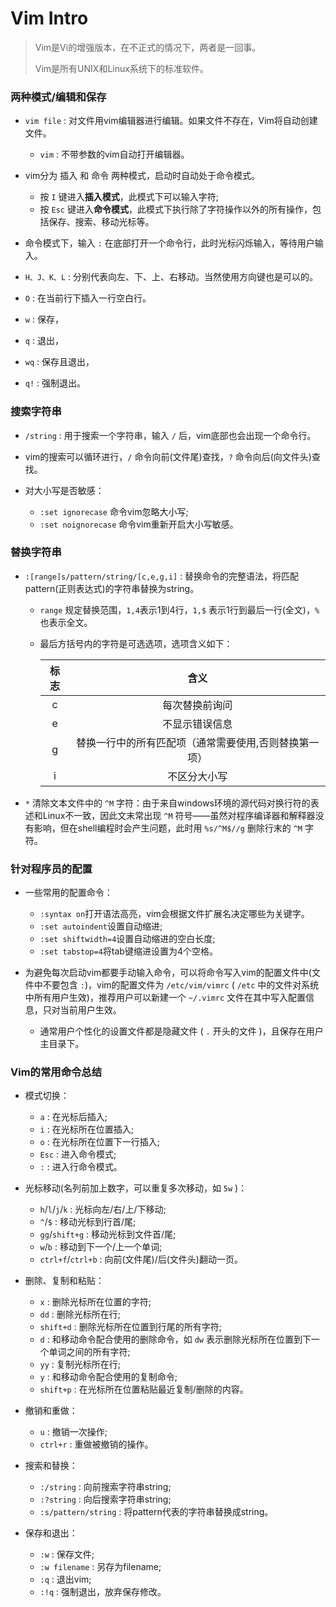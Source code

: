 # Vim Intro

> Vim是Vi的增强版本，在不正式的情况下，两者是一回事。
>
> Vim是所有UNIX和Linux系统下的标准软件。

### 两种模式/编辑和保存

- `vim file` : 对文件用vim编辑器进行编辑。如果文件不存在，Vim将自动创建文件。
  - `vim` : 不带参数的vim自动打开编辑器。

- vim分为 插入 和 命令 两种模式，启动时自动处于命令模式。
  - 按 `I` 键进入**插入模式**，此模式下可以输入字符;
  - 按 `Esc` 键进入**命令模式**，此模式下执行除了字符操作以外的所有操作，包括保存、搜索、移动光标等。

- 命令模式下，输入 `:` 在底部打开一个命令行，此时光标闪烁输入，等待用户输入。

- `H、J、K、L` : 分别代表向左、下、上、右移动。当然使用方向键也是可以的。

- `O` : 在当前行下插入一行空白行。

- `w` : 保存，

- `q` : 退出，

- `wq` : 保存且退出，

- `q!` : 强制退出。

### 搜索字符串

- `/string` : 用于搜索一个字符串，输入 `/` 后，vim底部也会出现一个命令行。

- vim的搜索可以循环进行，`/` 命令向前(文件尾)查找，`?` 命令向后(向文件头)查找。

- 对大小写是否敏感：
  - `:set ignorecase` 命令vim忽略大小写;
  - `:set noignorecase` 命令vim重新开启大小写敏感。

### 替换字符串

- `:[range]s/pattern/string/[c,e,g,i]` : 替换命令的完整语法，将匹配pattern(正则表达式)的字符串替换为string。
  - `range` 规定替换范围，`1,4`表示1到4行，`1,$` 表示1行到最后一行(全文)，`%`也表示全文。
  - 最后方括号内的字符是可选选项，选项含义如下：

    | 标志 |                         含义                          |
    | :--: | :---------------------------------------------------: |
    |  c   |                    每次替换前询问                     |
    |  e   |                    不显示错误信息                     |
    |  g   | 替换一行中的所有匹配项（通常需要使用,否则替换第一项） |
    |  i   |                     不区分大小写                      |

- `*` 清除文本文件中的 `^M` 字符：由于来自windows环境的源代码对换行符的表述和Linux不一致，因此文末常出现 `^M` 符号——虽然对程序编译器和解释器没有影响，但在shell编程时会产生问题，此时用 `%s/^M$//g` 删除行末的 `^M` 字符。

### 针对程序员的配置

- 一些常用的配置命令：
  - `:syntax on`打开语法高亮，vim会根据文件扩展名决定哪些为关键字。
  - `:set autoindent`设置自动缩进;
  - `:set shiftwidth=4`设置自动缩进的空白长度;
  - `:set tabstop=4`将tab键缩进设置为4个空格。

- 为避免每次启动vim都要手动输入命令，可以将命令写入vim的配置文件中(文件中不要包含 `:`)，vim的配置文件为 `/etc/vim/vimrc` ( `/etc` 中的文件对系统中所有用户生效)，推荐用户可以新建一个 `~/.vimrc` 文件在其中写入配置信息，只对当前用户生效。
  - 通常用户个性化的设置文件都是隐藏文件 ( `.` 开头的文件 )，且保存在用户主目录下。

### Vim的常用命令总结

- 模式切换：
  - `a` : 在光标后插入;
  - `i` : 在光标所在位置插入;
  - `o` : 在光标所在位置下一行插入;
  - `Esc` : 进入命令模式;
  - `:` : 进入行命令模式。

- 光标移动(名列前加上数字，可以重复多次移动，如 `5w` )：
  - `h`/`l`/`j`/`k` : 光标向左/右/上/下移动;
  - `^`/`$` : 移动光标到行首/尾;
  - `gg`/`shift+g` : 移动光标到文件首/尾;
  - `w`/`b` : 移动到下一个/上一个单词;
  - `ctrl+f`/`ctrl+b` : 向前(文件尾)/后(文件头)翻动一页。

- 删除、复制和粘贴：
  - `x` : 删除光标所在位置的字符;
  - `dd` : 删除光标所在行;
  - `shift+d` : 删除光标所在位置到行尾的所有字符;
  - `d` : 和移动命令配合使用的删除命令，如 `dw` 表示删除光标所在位置到下一个单词之间的所有字符;
  - `yy` : 复制光标所在行;
  - `y` : 和移动命令配合使用的复制命令;
  - `shift+p` : 在光标所在位置粘贴最近复制/删除的内容。

- 撤销和重做：
  - `u` : 撤销一次操作;
  - `ctrl+r` : 重做被撤销的操作。

- 搜索和替换：
  - `:/string` : 向前搜索字符串string;
  - `:?string` : 向后搜索字符串string;
  - `:s/pattern/string` : 将pattern代表的字符串替换成string。

- 保存和退出：
  - `:w` : 保存文件;
  - `:w filename` : 另存为filename;
  - `:q` : 退出vim;
  - `:!q` : 强制退出，放弃保存修改。
